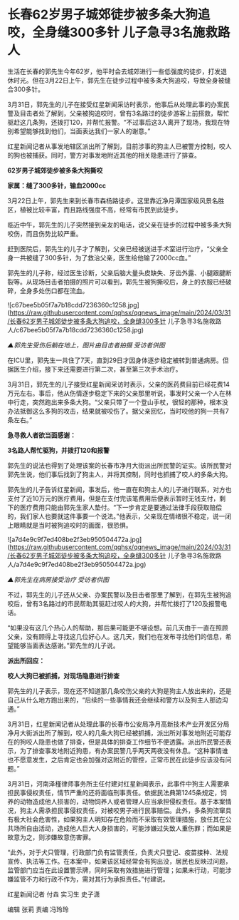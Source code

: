 # 长春62岁男子城郊徒步被多条大狗追咬，全身缝300多针 儿子急寻3名施救路人

生活在长春的郭先生今年62岁，他平时会去城郊进行一些低强度的徒步，打发退休时光。但在3月22日上午，郭先生在徒步过程中被多条大狗追咬，导致全身被缝合300多针。

3月31日，郭先生的儿子在接受红星新闻采访时表示，他事后从处理此事的办案民警及目击者处了解到，父亲被狗追咬时，曾有3名路过的徒步游客上前搭救，帮忙驱赶这几条狗，还拨打120，并帮忙报警。“不过事后这3人离开了现场，我现在特别希望能够找到他们，当面表达我们一家人的谢意。”

红星新闻记者从事发地辖区派出所了解到，目前涉事的狗主人已被警方控制，咬人的狗也被捕获。同时，警方对事发地附近其他的相关隐患进行了排查。

**62岁男子城郊徒步被多条大狗撕咬**

**家属：缝了300多针，输血2000cc**

3月22日上午，郭先生来到长春市森杨路徒步。这里靠近净月潭国家级风景名胜区，植被比较丰富，而且路线强度不高，经常有市民到此徒步。

临近中午，郭先生的儿子突然接到亲友的电话，说父亲在徒步的过程中被多条大狗咬伤，而且伤势比较严重。

赶到医院后，郭先生的儿子才了解到，父亲已经被送进手术室进行治疗，“父亲全身一共被缝了300多针，为了救治父亲，医生给他输了2000cc血。”

郭先生的儿子称，经过医生诊断，父亲后脑大量头皮缺失、牙齿外露、小腿跟腱断裂等。从现场目击者拍摄的照片可以看到，郭先生被狗撕咬后，身上的衣服已经破碎，全身多处伤口都在流血。

![c67bee5b05f7a7b18cdd7236360c1258.jpg](https://raw.githubusercontent.com/qqhsx/qqnews_image/main/2024/03/31/长春62岁男子城郊徒步被多条大狗追咬，全身缝300多针 儿子急寻3名施救路人/c67bee5b05f7a7b18cdd7236360c1258.jpg)

_▲郭先生受伤后躺在地上，图片由目击者拍摄 受访者供图_

在ICU里，郭先生一共住了7天，直到29日才因身体逐步稳定被转到普通病房。但据医生介绍，接下来还需要进行第二次，甚至第三次手术治疗。

3月31日，郭先生的儿子接受红星新闻采访时表示，父亲的医药费目前已经花费14万元左右。事后，他从伤情逐步稳定下来的父亲那里听说，事发时父亲一个人在林中行走，突然跑出来多条大狗。“父亲只带了一个登山手杖，很轻的那种，根本没办法抵御这么多狗的攻击，结果就被咬伤了。据父亲回忆，当时咬他的狗一共有7条左右。”

**急寻救人者欲当面感谢：**

**3名路人帮忙驱狗，并拨打120和报警**

郭先生的说法也得到了处理该案的长春市净月大街派出所民警的证实。该所民警对郭先生说，他们事后找到了狗主人，并将其控制，同时也抓捕了咬人的多条大狗。

郭先生的儿子告诉红星新闻，事发后，他一直在和狗主人的儿子进行联系，对方也支付了近10万元的医疗费用，但是在支付完该笔费用后便表示暂时无钱支付，剩下的医疗费用只能由郭先生家人垫付。“下一步肯定是要通过法律手段获取赔偿的，我们家人也要就这件事要一个说法。”他表示，父亲现在情绪很不稳定，说一闭上眼睛就是当时被狗追咬时的画面，很恐惧。

![a7d4e9c9f7ed408be2f3eb950504472a.jpg](https://raw.githubusercontent.com/qqhsx/qqnews_image/main/2024/03/31/长春62岁男子城郊徒步被多条大狗追咬，全身缝300多针 儿子急寻3名施救路人/a7d4e9c9f7ed408be2f3eb950504472a.jpg)

_▲郭先生在病房接受治疗 受访者供图_

不过，郭先生的儿子还从父亲、办案民警以及目击者那里了解到，在郭先生被狗追咬后，曾有3名路过的市民帮助其驱赶过咬人的大狗，并帮忙拨打了120及报警电话。

“如果没有这几个热心人的帮助，那后果可能更不堪设想。前几天由于一直在照顾父亲，没有顾得上寻找这几位好心人。这几天，我们也在发布寻找他们的信息，希望能够当面表达感谢。”郭先生的儿子说。

**派出所回应：**

**咬人大狗已被抓捕，对现场隐患进行排查**

郭先生的儿子表示，现在还不知道那几条咬伤父亲的大狗是狗主人放出来的，还是自己从什么地方跑出来的，“后续的一些事情我还会继续和警方以及狗主人那边沟通。”

3月31日，红星新闻记者从处理此事的长春市公安局净月高新技术产业开发区分局净月大街派出所了解到，咬人的几条大狗已经被抓捕，派出所对事发地附近可能存在的狗咬人隐患也做了排查，但是具体的排查工作细节不便透露。派出所民警还表示，为了排查事发地附近狗患，有办案民警几乎两天两夜没有休息。“这种事情谁也不愿意发生，之后肯定也会加强对这附近的管控，正常市民在此徒步应该没有问题。”

3月31日，河南泽槿律师事务所主任付建对红星新闻表示，此事件中狗主人需要承担民事侵权责任，情节严重的还将面临刑事责任。依据民法典第1245条规定，饲养的动物造成他人损害的，动物饲养人或者管理人应当承担侵权责任。基于本案情况，狗主人需承担民事侵权责任，对被咬男子进行民事赔偿。此外，多条狗流窜具有极大社会危害性，如果狗主人明知存在危险而不采取有效管理措施，放任其在公共场所自由活动，造成他人巨大人身损害的，可能涉嫌过失致人重伤罪；而如果是故意为之，则涉嫌故意伤害罪。

“此外，对于犬只管理，行政部门负有监管责任，负责犬只登记、疫苗接种、法规宣传、执法等工作。在本案中，如果该区域经常会有狗出没，居民也反映过问题，监管部门应当在此设置警示牌，同时采取有效措施进行管理；如果未行动，可能涉嫌监管不力和行政不作为，需对其行为承担责任。”付建说。

红星新闻记者 付垚 实习生 史子潇

编辑 张莉 责编 冯玲玲

